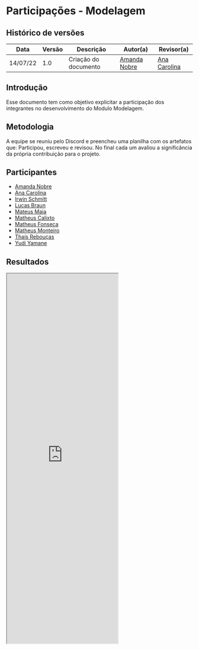 # Participações - Modelagem

## Histórico de versões

| Data     | Versão | Descrição            | Autor(a)                                     | Revisor(a)                                                   |
| -------- | ------ | -------------------- | -------------------------------------------- | ------------------------------------------------------------ |
| 14/07/22 | 1.0    | Criação do documento | [Amanda Nobre](https://github.com/AmandaNbr) | [Ana Carolina](https://github.com/AnaCarolinaRodriguesLeite) |

## Introdução

Esse documento tem como objetivo explicitar a participação dos integrantes no desenvolvimento do Modulo Modelagem.

## Metodologia

A equipe se reuniu pelo Discord e preencheu uma planilha com os artefatos que: Participou, escreveu e revisou. No final cada um avaliou a significância da própria contribuição para o projeto.

## Participantes

- [Amanda Nobre](https://github.com/AmandaNbr)
- [Ana Carolina](https://github.com/AnaCarolinaRodriguesLeite)
- [Irwin Schmitt](https://github.com/irwinschmitt)
- [Lucas Braun](https://github.com/lbvx)
- [Mateus Maia](https://github.com/mateusmaiamaia)
- [Matheus Calixto](https://github.com/matheuscvp)
- [Matheus Fonseca](https://github.com/gatotabaco) 
- [Matheus Monteiro](https://github.com/matheusyanmonteiro)
- [Thaís Rebouças](https://github.com/thais-ra)
- [Yudi Yamane](https://github.com/yudi-azvd)

## Resultados

<iframe src="https://docs.google.com/spreadsheets/d/e/2PACX-1vQ-Yyzco-rth7s0jd174yjfchbgC1jwm-NUhR_gWo_X3kYby9fkjxULu7qjZxuRBhBvW_kIaev_w00U/pubhtml?gid=934345803&amp;single=true&amp;widget=true&amp;headers=false" height="1000px"></iframe>
